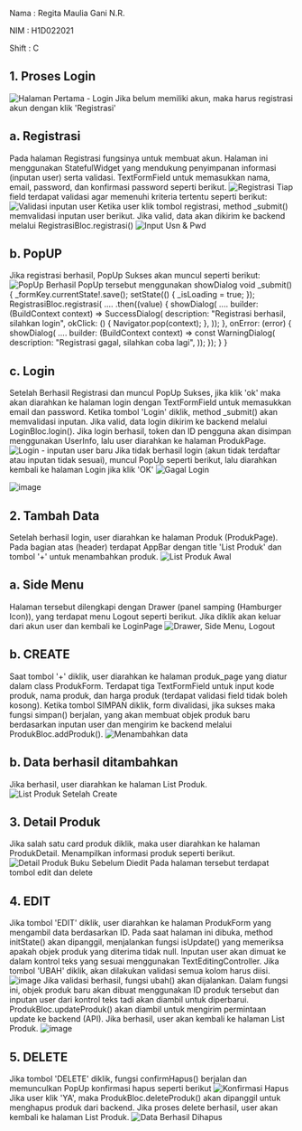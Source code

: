 Nama  : Regita Maulia Gani N.R.

NIM   : H1D022021

Shift : C

## 1. Proses Login
![Halaman Pertama - Login](https://github.com/user-attachments/assets/4fac8523-754a-4816-b1f0-5b460273a3e2)
Jika belum memiliki akun, maka harus registrasi akun dengan klik 'Registrasi'
## a. Registrasi
Pada halaman Registrasi fungsinya untuk membuat akun. Halaman ini menggunakan StatefulWidget yang mendukung penyimpanan informasi (inputan user) serta validasi. TextFormField untuk memasukkan nama, email, password, dan konfirmasi password seperti berikut. 
![Registrasi](https://github.com/user-attachments/assets/5a4d8ca9-1be2-42de-9034-c91d5f648a92)
Tiap field terdapat validasi agar memenuhi kriteria tertentu seperti berikut:
![Validasi inputan user](https://github.com/user-attachments/assets/02d69665-2a92-448b-8ad6-6c170320e0f8)
Ketika user klik tombol registrasi, method _submit() memvalidasi inputan user berikut. Jika valid, data akan dikirim ke backend melalui RegistrasiBloc.registrasi()
![Input Usn & Pwd](https://github.com/user-attachments/assets/4b1ed238-5a5c-428f-9df3-88fdd7f21bd3)
## b. PopUP
Jika registrasi berhasil, PopUp Sukses akan muncul seperti berikut:
![PopUp Berhasil](https://github.com/user-attachments/assets/ce9bd59a-1d35-4757-be65-a9f1ab843c44)
PopUp tersebut menggunakan showDialog
void _submit() {
    _formKey.currentState!.save();
    setState(() {
      _isLoading = true;
    });
    RegistrasiBloc.registrasi(
....
.then((value) {
      showDialog(
          ....
          builder: (BuildContext context) => SuccessDialog(
                description: "Registrasi berhasil, silahkan login",
                okClick: () {
                  Navigator.pop(context);
                },
              ));
    }, onError: (error) {
      showDialog(
          ....
          builder: (BuildContext context) => const WarningDialog(
                description: "Registrasi gagal, silahkan coba lagi",
              ));
    });
  }
}

## c. Login
Setelah Berhasil Registrasi dan muncul PopUp Sukses, jika klik 'ok' maka akan diarahkan ke halaman login dengan TextFormField untuk memasukkan email dan password. Ketika tombol 'Login' diklik, method _submit() akan memvalidasi inputan. Jika valid, data login dikirim ke backend melalui LoginBloc.login(). Jika login berhasil, token dan ID pengguna akan disimpan menggunakan UserInfo, lalu user diarahkan ke halaman ProdukPage.
![Login - inputan user baru](https://github.com/user-attachments/assets/439c1f94-ad97-4a9e-8041-f8e7d8ea59a1)
Jika tidak berhasil login (akun tidak terdaftar atau inputan tidak sesuai), muncul PopUp seperti berikut, lalu diarahkan kembali ke halaman Login jika klik 'OK'
![Gagal Login](https://github.com/user-attachments/assets/b18491ee-a3fa-48a9-8498-6c4051e1380e)

![image](https://github.com/user-attachments/assets/fd34b41f-7369-4a81-801c-793f7fcaa897)

## 2. Tambah Data
Setelah berhasil login, user diarahkan ke halaman Produk (ProdukPage). Pada bagian atas (header) terdapat AppBar dengan title 'List Produk' dan tombol '+' untuk menambahkan produk.
![List Produk Awal](https://github.com/user-attachments/assets/fa555f06-e60b-45ed-a2d0-e472037dd116)
## a. Side Menu
Halaman tersebut dilengkapi dengan Drawer (panel samping (Hamburger Icon)), yang terdapat menu Logout seperti berikut. Jika diklik akan keluar dari akun user dan kembali ke LoginPage
![Drawer, Side Menu, Logout](https://github.com/user-attachments/assets/ca0d2209-dd3f-4d8a-abb3-a3bfa057209e)
## b. CREATE
Saat tombol '+' diklik, user diarahkan ke halaman produk_page yang diatur dalam class ProdukForm. Terdapat tiga TextFormField untuk input kode produk, nama produk, dan harga produk (terdapat validasi field tidak boleh kosong). Ketika tombol SIMPAN diklik, form divalidasi, jika sukses maka fungsi simpan() berjalan, yang akan membuat objek produk baru berdasarkan inputan user dan mengirim ke backend melalui ProdukBloc.addProduk(). 
![Menambahkan data](https://github.com/user-attachments/assets/e79b64d1-fd65-430d-86f0-935bf49b025f)
## b. Data berhasil ditambahkan
Jika berhasil, user diarahkan ke halaman List Produk.
![List Produk Setelah Create](https://github.com/user-attachments/assets/f9893ea8-0710-4cd0-a890-bd3b676e1a7e)

## 3. Detail Produk
Jika salah satu card produk diklik, maka user diarahkan ke halaman ProdukDetail. Menampilkan informasi produk seperti berikut. 
![Detail Produk Buku Sebelum Diedit](https://github.com/user-attachments/assets/9c8d7618-3213-4777-be7d-d9bcb21d020e)
Pada halaman tersebut terdapat tombol edit dan delete

## 4. EDIT
Jika tombol 'EDIT' diklik, user diarahkan ke halaman ProdukForm yang mengambil data berdasarkan ID. Pada saat halaman ini dibuka, method initState() akan dipanggil, menjalankan fungsi isUpdate() yang memeriksa apakah objek produk yang diterima tidak null. 
Inputan user akan dimuat ke dalam kontrol teks yang sesuai menggunakan TextEditingController. Jika tombol 'UBAH' diklik, akan dilakukan validasi semua kolom harus diisi. 
![image](https://github.com/user-attachments/assets/051cab88-bbb3-44b9-ad11-978656fbf969)
Jika validasi berhasil, fungsi ubah() akan dijalankan. Dalam fungsi ini, objek produk baru akan dibuat menggunakan ID produk tersebut dan inputan user dari kontrol teks tadi akan diambil untuk diperbarui. ProdukBloc.updateProduk() akan diambil untuk mengirim permintaan update ke backend (API). Jika berhasil, user akan kembali ke halaman List Produk.
![image](https://github.com/user-attachments/assets/13423ada-43eb-4ea7-b229-3fd599850032)

## 5. DELETE
Jika tombol 'DELETE' diklik, fungsi confirmHapus() berjalan dan memunculkan PopUp konfirmasi hapus seperti berikut
![Konfirmasi Hapus](https://github.com/user-attachments/assets/4643a736-7526-4b87-b224-293362985d5b)
Jika user klik 'YA', maka ProdukBloc.deleteProduk() akan dipanggil untuk menghapus produk dari backend. Jika proses delete berhasil, user akan kembali ke halaman List Produk.
![Data Berhasil Dihapus](https://github.com/user-attachments/assets/40804103-3894-4f09-9346-a5079909bcbe)

